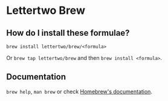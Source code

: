 # Lettertwo Brew

## How do I install these formulae?

`brew install lettertwo/brew/<formula>`

Or `brew tap lettertwo/brew` and then `brew install <formula>`.

## Documentation

`brew help`, `man brew` or check [Homebrew's documentation](https://docs.brew.sh).
